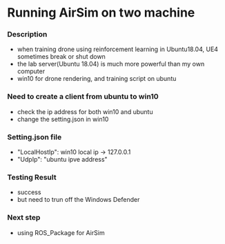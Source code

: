 # Running AirSim on two machine
### Description
- when training drone using reinforcement learning in Ubuntu18.04, UE4 sometimes break or shut down
- the lab server(Ubuntu 18.04) is much more powerful than my own computer
- win10 for drone rendering, and training script on ubuntu

### Need to create a client from ubuntu to win10
- check the ip address for both win10 and ubuntu
- change the setting.json in win10

### Setting.json file
- "LocalHostIp": win10 local ip -> 127.0.0.1
- "UdpIp": "ubuntu ipve address"

### Testing Result
- success
- but need to trun off the Windows Defender

### Next step
- using ROS_Package for AirSim
